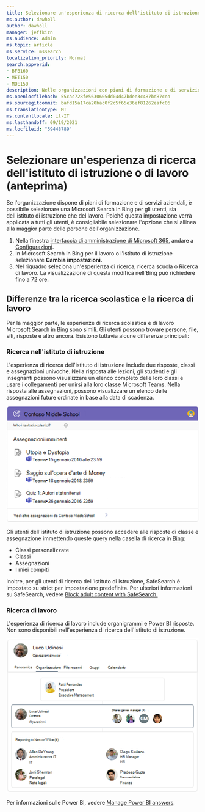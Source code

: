 ```yaml
---
title: Selezionare un'esperienza di ricerca dell'istituto di istruzione o di lavoro (anteprima)
ms.author: dawholl
author: dawholl
manager: jeffkizn
ms.audience: Admin
ms.topic: article
ms.service: mssearch
localization_priority: Normal
search.appverid:
- BFB160
- MET150
- MOE150
description: Nelle organizzazioni con piani di formazione e di servizio aziendale, gli amministratori possono selezionare l'esperienza di ricerca, sia dell'istituto di istruzione che del lavoro, che gli utenti vedono quando esere in Bing.
ms.openlocfilehash: 55cac728fe5630605dd04d47bdee3c487bd87cea
ms.sourcegitcommit: bafd15a17ca20bac0f2c5f65e36ef81262eafc06
ms.translationtype: MT
ms.contentlocale: it-IT
ms.lasthandoff: 09/19/2021
ms.locfileid: "59448789"
---
```

# <a name="select-a-school-or-work-search-experience-preview"></a>Selezionare un'esperienza di ricerca dell'istituto di istruzione o di lavoro (anteprima)

Se l'organizzazione dispone di piani di formazione e di servizi aziendali, è possibile selezionare una Microsoft Search in Bing per gli utenti, sia dell'istituto di istruzione che del lavoro. Poiché questa impostazione verrà applicata a tutti gli utenti, è consigliabile selezionare l'opzione che si allinea alla maggior parte delle persone dell'organizzazione.

1. Nella finestra [interfaccia di amministrazione di Microsoft 365](https://admin.microsoft.com), andare a [Configurazioni](https://admin.microsoft.com/Adminportal/Home#/MicrosoftSearch/configurations).
1. In Microsoft Search in Bing per il lavoro o l'istituto di istruzione selezionare **Cambia impostazioni.**
1. Nel riquadro seleziona un'esperienza di ricerca, ricerca scuola o Ricerca di lavoro. La visualizzazione di questa modifica nell'Bing può richiedere fino a 72 ore.

## <a name="differences-between-school-and-work-search"></a>Differenze tra la ricerca scolastica e la ricerca di lavoro

Per la maggior parte, le esperienze di ricerca scolastica e di lavoro Microsoft Search in Bing sono simili. Gli utenti possono trovare persone, file, siti, risposte e altro ancora. Esistono tuttavia alcune differenze principali:

### <a name="school-search"></a>Ricerca nell'istituto di istruzione

L'esperienza di ricerca dell'istituto di istruzione include due risposte, classi e assegnazioni univoche. Nella risposta alle lezioni, gli studenti e gli insegnanti possono visualizzare un elenco completo delle loro classi e usare i collegamenti per unirsi alla loro classe Microsoft Teams. Nella risposta alle assegnazioni, possono visualizzare un elenco delle assegnazioni future ordinate in base alla data di scadenza.

![Screenshot of assignments answer with homework listed by due date](media/work-school-search/school-assignment-answer.png)

Gli utenti dell'istituto di istruzione possono accedere alle risposte di classe e assegnazione immettendo queste query nella casella di ricerca in [Bing](https://Bing.com):

- Classi personalizzate
- Classi
- Assegnazioni
- I miei compiti

Inoltre, per gli utenti di ricerca dell'istituto di istruzione, SafeSearch è impostato su strict per impostazione predefinita. Per ulteriori informazioni su SafeSearch, vedere [Block adult content with SafeSearch.](https://support.microsoft.com/topic/946059ed-992b-46a0-944a-28e8fb8f1814)

### <a name="work-search"></a>Ricerca di lavoro

L'esperienza di ricerca di lavoro include organigrammi e Power BI risposte. Non sono disponibili nell'esperienza di ricerca dell'istituto di istruzione.

![Screenshot dell'organigramma con tre livelli diversi](media/work-school-search/organizational-chart.png)

Per informazioni sulle Power BI, vedere [Manage Power BI answers](manage-powerbi.md).
